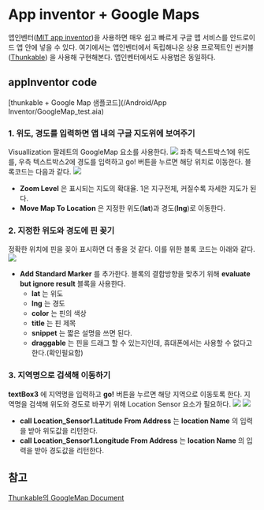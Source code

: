 # App inventor + Google Maps
앱인벤터([MIT app inventor](http://appinventor.mit.edu))을 사용하면 매우 쉽고 빠르게 구글 맵 서비스를 안드로이드 앱 안에 넣을 수 있다.
여기에서는 앱인벤터에서 독립해나온 상용 프로젝트인 썬커블([Thunkable](http://thunkable.com)) 을 사용해 구현해본다. 앱인벤터에서도 사용법은 동일하다.

## appInventor code

[](https://youtu.be/_cmSVWYVKtw)
[thunkable + Google Map 샘플코드](/Android/App Inventor/GoogleMap_test.aia)

### 1\. 위도, 경도를 입력하면 앱 내의 구글 지도위에 보여주기

Visuallization 팔레트의 GoogleMap 요소를 사용한다.
![](https://cl.ly/3F1Y0j001K31/Image%202017-05-24%20at%203.46.08%20PM.png)
좌측 텍스트박스1에 위도를, 우측 텍스트박스2에 경도를 입력하고 go\! 버튼을 누르면 해당 위치로 이동한다. 블록코드는 다음과 같다.
![](https://cl.ly/2O3n1d2C1K0t/Image%202017-05-24%20at%203.49.36%20PM.png)

  - **Zoom Level** 은 표시되는 지도의 확대율. 1은 지구전체, 커질수록 자세한 지도가 된다.
  - **Move Map To Location** 은 지정한 위도(**lat**)과 경도(**lng**)로 이동한다.

### 2\. 지정한 위도와 경도에 핀 꽂기

정확한 위치에 핀을 꽂아 표시하면 더 좋을 것 같다. 이를 위한 블록 코드는 아래와 같다.
![](https://cl.ly/2L3y0g3x2F0T/Image%202017-05-24%20at%204.28.16%20PM.png)

  - **Add Standard Marker** 를 추가한다. 블록의 결합방향을 맞추기 위해 **evaluate but
    ignore result** 블록을 사용한다.
      - **lat** 는 위도
      - **lng** 는 경도
      - **color** 는 핀의 색상
      - **title** 는 핀 제목
      - **snippet** 는 짧은 설명을 쓰면 된다.
      - **draggable** 는 핀을 드래그 할 수 있는지인데, 휴대폰에서는 사용할 수 없다고한다.(확인필요함)

### 3\. 지역명으로 검색해 이동하기

**textBox3** 에 지역명을 입력하고 **go\!** 버튼을 누르면 해당 지역으로 이동토록 한다. 지역명을 검색해 위도와
경도로 바꾸기 위해 Location Sensor 요소가 필요하다.
![](https://cl.ly/1a3T3r1O241E/Image%202017-05-24%20at%204.45.13%20PM.public.png)
![](https://cl.ly/2g2y3j2g411i/Image%202017-05-24%20at%204.47.24%20PM.png)

  - **call Location\_Sensor1.Latitude From Address** 는 **location Name** 의
    입력을 받아 위도값을 리턴한다.
  - **call Location\_Sensor1.Longitude From Address** 는 **location
    Name** 의 입력을 받아 경도값을 리턴한다.

## 참고

[Thunkable의 GoogleMap
Document](https://thunkable.com/reference/components/visualization.html)
